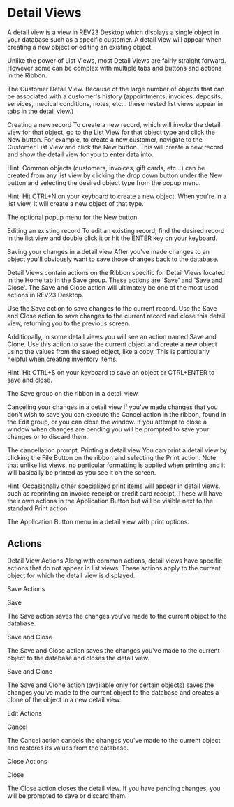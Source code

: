 # Detail Views

A detail view is a view in REV23 Desktop which displays a single object in your database such as a specific customer. A detail view will appear when creating a new object or editing an existing object.

Unlike the power of List Views, most Detail Views are fairly straight forward. However some can be complex with multiple tabs and buttons and actions in the Ribbon.


The Customer Detail View. Because of the large number of objects that can be associated with a customer's history (appointments, invoices, deposits, services, medical conditions, notes, etc... these nested list views appear in tabs in the detail view.)

Creating a new record
To create a new record, which will invoke the detail view for that object, go to the List View for that object type and click the New button. For example, to create a new customer, navigate to the Customer List View and click the New button. This will create a new record and show the detail view for you to enter data into.

Hint: Common objects (customers, invoices, gift cards, etc...) can be created from any list view by clicking the drop down button under the New button and selecting the desired object type from the popup menu.

Hint: Hit CTRL+N on your keyboard to create a new object. When you're in a list view, it will create a new object of that type.


The optional popup menu for the New button.

Editing an existing record
To edit an existing record, find the desired record in the list view and double click it or hit the ENTER key on your keyboard.

Saving your changes in a detail view
After you've made changes to an object you'll obviously want to save those changes back to the database. 

Detail Views contain actions on the Ribbon specific for Detail Views located in the Home tab in the Save group. These actions are 'Save' and 'Save and Close'. The Save and Close action will ultimately be one of the most used actions in REV23 Desktop.

Use the Save action to save changes to the current record.
Use the Save and Close action to save changes to the current record and close this detail view, returning you to the previous screen.

Additionally, in some detail views you will see an action named Save and Clone. Use this action to save the current object and create a new object using the values from the saved object, like a copy. This is particularly helpful when creating inventory items.

Hint: Hit CTRL+S on your keyboard to save an object or CTRL+ENTER to save and close.


The Save group on the ribbon in a detail view.

Canceling your changes in a detail view
If you've made changes that you don't wish to save you can execute the Cancel action in the ribbon, found in the Edit group, or you can close the window. If you attempt to close a window when changes are pending you will be prompted to save your changes or to discard them.


The cancellation prompt.
Printing a detail view
You can print a detail view by clicking the File Button on the ribbon and selecting the Print action. Note that unlike list views, no particular formatting is applied when printing and it will basically be printed as you see it on the screen.

Hint: Occasionally other specialized print items will appear in detail views, such as reprinting an invoice receipt or credit card receipt. These will have their own actions in the Application Button but will be visible next to the standard Print action.


The Application Button menu in a detail view with print options.

## Actions

Detail View Actions
Along with common actions, detail views have specific actions that do not appear in list views. These actions apply to the current object for which the detail view is displayed.

Save Actions

Save

The Save action saves the changes you've made to the current object to the database.

Save and Close

The Save and Close action saves the changes you've made to the current object to the database and closes the detail view.

Save and Clone

The Save and Clone action (available only for certain objects) saves the changes you've made to the current object to the database and creates a clone of the object in a new detail view.

Edit Actions

Cancel

The Cancel action cancels the changes you've made to the current object and restores its values from the database.

Close Actions

Close

The Close action closes the detail view. If you have pending changes, you will be prompted to save or discard them.